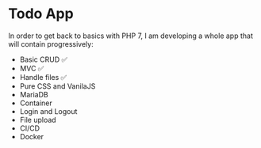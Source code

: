 # Todo App

In order to get back to basics with PHP 7, I am developing a whole app that will contain progressively:

  - Basic CRUD ✅
  - MVC ✅
  - Handle files ✅
  - Pure CSS and VanilaJS
  - MariaDB
  - Container
  - Login and Logout
  - File upload
  - CI/CD
  - Docker
